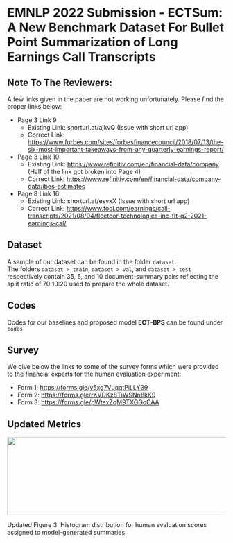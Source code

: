 # EMNLP 2022 Submission - ECTSum: A New Benchmark Dataset For Bullet Point Summarization of Long Earnings Call Transcripts

## Note To The Reviewers:
A few links given in the paper are not working unfortunately. Please find the proper links below:
- Page 3 Link 9
  - Existing Link: shorturl.at/ajkvQ (Issue with short url app)
  - Correct Link: https://www.forbes.com/sites/forbesfinancecouncil/2018/07/13/the-six-most-important-takeaways-from-any-quarterly-earnings-report/
- Page 3 Link 10
  - Existing Link: https://www.refinitiv.com/en/financial-data/company (Half of the link got broken into Page 4)
  - Correct Link: https://www.refinitiv.com/en/financial-data/company-data/ibes-estimates
- Page 8 Link 16
  - Existing Link: shorturl.at/esvxX (Issue with short url app)
  - Correct Link: https://www.fool.com/earnings/call-transcripts/2021/08/04/fleetcor-technologies-inc-flt-q2-2021-earnings-cal/
  
## Dataset
A sample of our dataset can be found in the folder `dataset`. <br />
The folders `dataset > train`, `dataset > val`, and `dataset > test` respectively contain 35, 5, and 10 document-summary pairs reflecting the split ratio of 70:10:20 used to prepare the whole dataset.

## Codes
Codes for our baselines and proposed model **ECT-BPS** can be found under `codes`

## Survey
We give below the links to some of the survey forms which were provided to the financial experts for the human evaluation experiment:
- Form 1: https://forms.gle/y5xg7VuqqtPiLLY39
- Form 2: https://forms.gle/rKVDKz8TiWSNn8kK9
- Form 3: https://forms.gle/pWtexZqM9TXGGoCAA

## Updated Metrics
<p align="center"><img src="https://github.com/rajdeep345/ECTSum/blob/main/figures/updated_figure_3.png" width="1380px" height="180px"></p>
Updated Figure 3: Histogram distribution for human evaluation scores assigned to model-generated summaries
